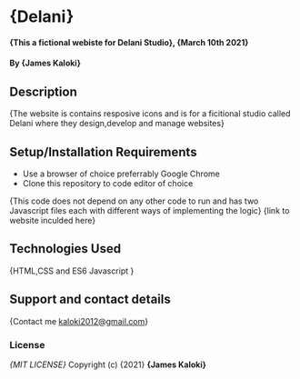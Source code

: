 # {Delani}
#### {This a fictional webiste for Delani Studio}, {March 10th 2021} 
#### By **{James Kaloki}**
## Description
{The website is contains resposive icons and is for a ficitional studio called Delani where they design,develop and manage websites}
## Setup/Installation Requirements
* Use a browser of choice preferrably Google Chrome 
* Clone this repository to code editor of choice

{This code does not depend on any other code to run and has two Javascript files each with different ways of implementing the logic}
{link to website inculded here}

## Technologies Used
{HTML,CSS and ES6 Javascript }
## Support and contact details
{Contact me kaloki2012@gmail.com}
### License
*{MIT LICENSE}*
Copyright (c) {2021} **{James Kaloki}** 
